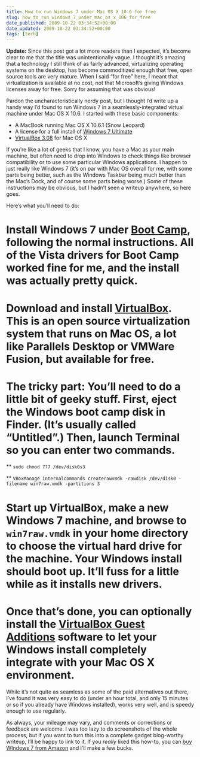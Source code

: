 ```yaml
---
title: How to run Windows 7 under Mac OS X 10.6 for free
slug: how_to_run_windows_7_under_mac_os_x_106_for_free
date_published: 2009-10-22 03:34:52+00:00
date_updated: 2009-10-22 03:34:52+00:00
tags: [tech]
---
```

**Update:** Since this post got a lot more readers than I expected, it’s become clear to me that the title was unintentionally vague. I thought it’s amazing that a technology I still think of as fairly advanced, virtualizing operating systems on the desktop, has become commoditized enough that free, open source tools are very mature. When I said “for free” here, I meant that virtualization is available at no cost, not that Microsoft’s giving Windows licenses away for free. Sorry for assuming that was obvious!

Pardon the uncharacteristically nerdy post, but I thought I’d write up a handy way I’d found to run Windows 7 in a seamlessly-integrated virtual machine under Mac OS X 10.6. I started with these basic components:

- A MacBook running Mac OS X 10.6.1 (Snow Leopard)
- A license for a full install of [Windows 7 Ultimate](http://www.amazon.com/gp/product/B002DHGMVY?ie=UTF8&amp;tag=2020-20&amp;linkCode=as2&amp;camp=1789&amp;creative=390957&amp;creativeASIN=B002DHGMVY)
- [VirtualBox 3.08](http://www.virtualbox.org/) for Mac OS X

If you’re like a lot of geeks that I know, you have a Mac as your main machine, but often need to drop into Windows to check things like browser compatibility or to use some particular Windows applications. I happen to just really like Windows 7 (it’s on par with Mac OS overall for me, with some parts being better, such as the Windows Taskbar being much better than the Mac’s Dock, and of course some parts being worse.) Some of these instructions may be obvious, but I hadn’t seen a writeup anywhere, so here goes.

Here’s what you’ll need to do:

# Install Windows 7 under [Boot Camp](http://www.apple.com/support/bootcamp/), following the normal instructions. All of the Vista drivers for Boot Camp worked fine for me, and the install was actually pretty quick.

# Download and install [VirtualBox](http://www.virtualbox.org/). This is an open source virtualization system that runs on Mac OS, a lot like Parallels Desktop or VMWare Fusion, but available for free.

# The tricky part: You’ll need to do a little bit of geeky stuff. First, eject the Windows boot camp disk in Finder. (It’s usually called “Untitled”.) Then, launch Terminal so you can enter two commands.

** `sudo chmod 777 /dev/disk0s3`

** `VBoxManage internalcommands createrawvmdk -rawdisk /dev/disk0 -filename win7raw.vmdk -partitions 3`

# Start up VirtualBox, make a new Windows 7 machine, and browse to `win7raw.vmdk` in your home directory to choose the virtual hard drive for the machine. Your Windows install should boot up. It’ll fuss for a little while as it installs new drivers.

# Once that’s done, you can optionally install the [VirtualBox Guest Additions](http://code.google.com/p/virtual-box-windows-guest-additions-installer/downloads/list) software to let your Windows install completely integrate with your Mac OS X environment.

While it’s not quite as seamless as some of the paid alternatives out there, I’ve found it was very easy to do (under an hour total, and only 15 minutes or so if you already have Windows installed), works very well, and is speedy enough to use regularly.

As always, your mileage may vary, and comments or corrections or feedback are welcome. I was too lazy to do screenshots of the whole process, but if you want to turn this into a complete gadget blog-worthy writeup, I’ll be happy to link to it. If you *really* liked this how-to, you can [buy WIndows 7 from Amazon](http://www.amazon.com/gp/product/B002DHGMVY?ie=UTF8&amp;tag=2020-20&amp;linkCode=as2&amp;camp=1789&amp;creative=390957&amp;creativeASIN=B002DHGMVY) and I’ll make a few bucks.
